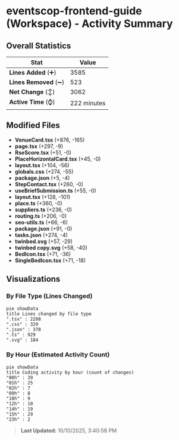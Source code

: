 # eventscop-frontend-guide (Workspace) - Activity Summary 

## Overall Statistics

| Stat                   | Value                                                             |
| ---------------------- | ----------------------------------------------------------------- |
| **Lines Added** (➕)   | 3585                                          |
| **Lines Removed** (➖) | 523                                        |
| **Net Change** (↕)    | 3062                |
| **Active Time** (⌚)   | 222 minutes |


## Modified Files
- **VenueCard.tsx** (+876, -165)
- **page.tsx** (+297, -9)
- **RseScore.tsx** (+51, -0)
- **PlaceHorizontalCard.tsx** (+45, -0)
- **layout.tsx** (+104, -56)
- **globals.css** (+274, -55)
- **package.json** (+5, -4)
- **StepContact.tsx** (+260, -0)
- **useBriefSubmission.ts** (+55, -0)
- **layout.tsx** (+128, -101)
- **place.ts** (+360, -0)
- **suppliers.ts** (+236, -0)
- **routing.ts** (+206, -0)
- **seo-utils.ts** (+66, -6)
- **package.json** (+91, -0)
- **tasks.json** (+274, -4)
- **twinbed.svg** (+57, -29)
- **twinbed copy.svg** (+58, -40)
- **BedIcon.tsx** (+71, -36)
- **SingleBedIcon.tsx** (+71, -18)

## Visualizations

### By File Type (Lines Changed)

```mermaid
pie showData
title Lines changed by file type
".tsx" : 2288
".css" : 329
".json" : 378
".ts" : 929
".svg" : 184
```

### By Hour (Estimated Activity Count)

```mermaid
pie showData
title Coding activity by hour (count of changes)
"00h" : 39
"01h" : 25
"02h" : 7
"09h" : 8
"10h" : 9
"12h" : 10
"14h" : 19
"15h" : 29
"23h" : 2
```


> **Last Updated:** 10/10/2025, 3:40:58 PM